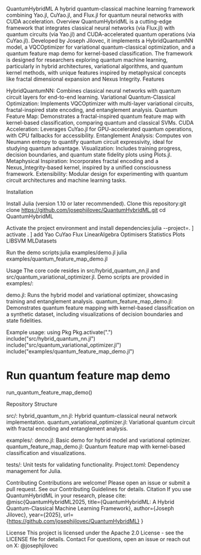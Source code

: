 QuantumHybridML
A hybrid quantum-classical machine learning framework combining Yao.jl, CuYao.jl, and Flux.jl for quantum neural networks with CUDA acceleration.
Overview
QuantumHybridML is a cutting-edge framework that integrates classical neural networks (via Flux.jl) with quantum circuits (via Yao.jl) and CUDA-accelerated quantum operations (via CuYao.jl). Developed by Joseph Jilovec, it implements a HybridQuantumNN model, a VQCOptimizer for variational quantum-classical optimization, and a quantum feature map demo for kernel-based classification. The framework is designed for researchers exploring quantum machine learning, particularly in hybrid architectures, variational algorithms, and quantum kernel methods, with unique features inspired by metaphysical concepts like fractal dimensional expansion and Nexus Integrity.
Features

HybridQuantumNN: Combines classical neural networks with quantum circuit layers for end-to-end learning.
Variational Quantum-Classical Optimization: Implements VQCOptimizer with multi-layer variational circuits, fractal-inspired state encoding, and entanglement analysis.
Quantum Feature Map: Demonstrates a fractal-inspired quantum feature map with kernel-based classification, comparing quantum and classical SVMs.
CUDA Acceleration: Leverages CuYao.jl for GPU-accelerated quantum operations, with CPU fallbacks for accessibility.
Entanglement Analysis: Computes von Neumann entropy to quantify quantum circuit expressivity, ideal for studying quantum advantage.
Visualization: Includes training progress, decision boundaries, and quantum state fidelity plots using Plots.jl.
Metaphysical Inspiration: Incorporates fractal encoding and a Nexus_Integrity-based kernel, inspired by a unified consciousness framework.
Extensibility: Modular design for experimenting with quantum circuit architectures and machine learning tasks.

Installation

Install Julia (version 1.10 or later recommended).
Clone this repository:git clone https://github.com/josephjilovec/QuantumHybridML.git
cd QuantumHybridML


Activate the project environment and install dependencies:julia --project=.
] activate .
] add Yao CuYao Flux LinearAlgebra Optimisers Statistics Plots LIBSVM MLDatasets


Run the demo scripts:julia examples/demo.jl
julia examples/quantum_feature_map_demo.jl



Usage
The core code resides in src/hybrid_quantum_nn.jl and src/quantum_variational_optimizer.jl. Demo scripts are provided in examples/:

demo.jl: Runs the hybrid model and variational optimizer, showcasing training and entanglement analysis.
quantum_feature_map_demo.jl: Demonstrates quantum feature mapping with kernel-based classification on a synthetic dataset, including visualizations of decision boundaries and state fidelities.

Example usage:
using Pkg
Pkg.activate(".")
include("src/hybrid_quantum_nn.jl")
include("src/quantum_variational_optimizer.jl")
include("examples/quantum_feature_map_demo.jl")

# Run quantum feature map demo
run_quantum_feature_map_demo()

Repository Structure

src/:
hybrid_quantum_nn.jl: Hybrid quantum-classical neural network implementation.
quantum_variational_optimizer.jl: Variational quantum circuit with fractal encoding and entanglement analysis.


examples/:
demo.jl: Basic demo for hybrid model and variational optimizer.
quantum_feature_map_demo.jl: Quantum feature map with kernel-based classification and visualizations.


tests/: Unit tests for validating functionality.
Project.toml: Dependency management for Julia.

Contributing
Contributions are welcome! Please open an issue or submit a pull request. See our Contributing Guidelines for details.
Citation
If you use QuantumHybridML in your research, please cite:
@misc{QuantumHybridML2025,
  title={QuantumHybridML: A Hybrid Quantum-Classical Machine Learning Framework},
  author={Joseph Jilovec},
  year={2025},
  url={https://github.com/josephjilovec/QuantumHybridML}
}

License
This project is licensed under the Apache 2.0 License - see the LICENSE file for details.
Contact
For questions, open an issue or reach out on X: @josephjilovec
